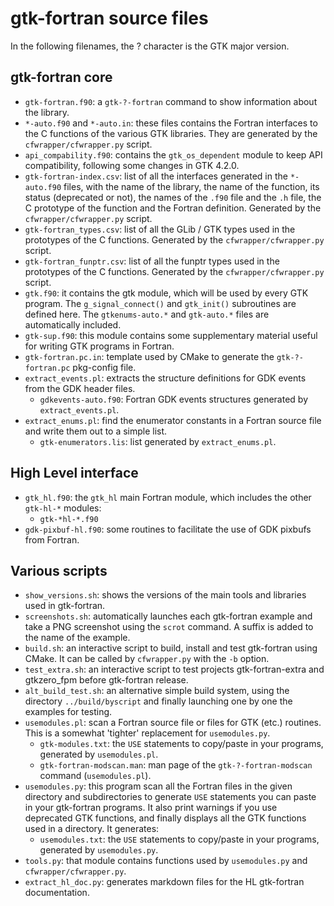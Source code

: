 # gtk-fortran source files

In the following filenames, the ? character is the GTK major version.

## gtk-fortran core

- `gtk-fortran.f90`: a `gtk-?-fortran` command to show information about the library.
- `*-auto.f90` and `*-auto.in`: these files contains the Fortran interfaces to the C functions of the various GTK libraries. They are generated by the `cfwrapper/cfwrapper.py` script.
- `api_compability.f90`: contains the `gtk_os_dependent` module to keep API compatibility, following some changes in GTK 4.2.0.
- `gtk-fortran-index.csv`: list of all the interfaces generated in the `*-auto.f90` files, with the name of the library, the name of the function, its status (deprecated or not), the names of the `.f90` file and the `.h` file, the C prototype of the function and the Fortran definition. Generated by the `cfwrapper/cfwrapper.py` script.
- `gtk-fortran_types.csv`: list of all the GLib / GTK types used in the prototypes of the C functions. Generated by the `cfwrapper/cfwrapper.py` script.
- `gtk-fortran_funptr.csv`: list of all the funptr types used in the prototypes of the C functions. Generated by the `cfwrapper/cfwrapper.py` script.
- `gtk.f90`: it contains the gtk module, which will be used by every GTK program. The `g_signal_connect()` and `gtk_init()` subroutines are defined here. The `gtkenums-auto.*` and `gtk-auto.*` files are automatically included.
- `gtk-sup.f90`: this module contains some supplementary material useful for writing GTK programs in Fortran.
- `gtk-fortran.pc.in`: template used by CMake to generate the `gtk-?-fortran.pc` pkg-config file.
- `extract_events.pl`: extracts the structure definitions for GDK events from the GDK header files.
  - `gdkevents-auto.f90`: Fortran GDK events structures generated by `extract_events.pl`.
- `extract_enums.pl`: find the enumerator constants in a Fortran source file and write them out to a simple list.
  - `gtk-enumerators.lis`: list generated by `extract_enums.pl`.

## High Level interface

- `gtk_hl.f90`: the `gtk_hl` main Fortran module, which includes the other `gtk-hl-*` modules:
  - `gtk-*hl-*.f90`
- `gdk-pixbuf-hl.f90`: some routines to facilitate the use of GDK pixbufs from Fortran.

## Various scripts

- `show_versions.sh`: shows the versions of the main tools and libraries used in gtk-fortran.
- `screenshots.sh`: automatically launches each gtk-fortran example and take a PNG screenshot using the `scrot` command. A suffix is added to the name of the example.
- `build.sh`: an interactive script to build, install and test gtk-fortran using CMake. It can be called by `cfwrapper.py` with the `-b` option.
- `test_extra.sh`: an interactive script to test projects gtk-fortran-extra and gtkzero_fpm before gtk-fortran release.
- `alt_build_test.sh`: an alternative simple build system, using the directory `../build/byscript` and finally launching one by one the examples for testing.
- `usemodules.pl`: scan a Fortran source file or files for GTK (etc.) routines. This is a somewhat 'tighter' replacement for `usemodules.py`.
  - `gtk-modules.txt`: the `USE` statements to copy/paste in your programs, generated by `usemodules.pl`.
  - `gtk-fortran-modscan.man`: man page of the `gtk-?-fortran-modscan` command (`usemodules.pl`).
- `usemodules.py`: this program scan all the Fortran files in the given directory and subdirectories to generate `USE` statements you can paste in your gtk-fortran programs. It also print warnings if you use deprecated GTK functions, and finally displays all the GTK functions used in a directory. It generates:
  - `usemodules.txt`: the `USE` statements to copy/paste in your programs, generated by `usemodules.py`.
- `tools.py`: that module contains functions used by `usemodules.py` and `cfwrapper/cfwrapper.py`.
- `extract_hl_doc.py`: generates markdown files for the HL gtk-fortran documentation.

